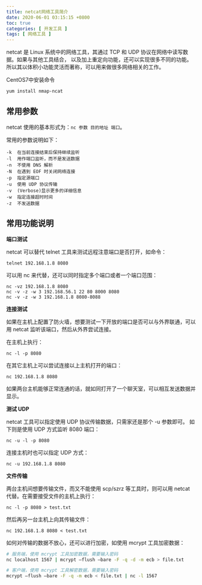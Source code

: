 ```yaml
---
title: netcat网络工具简介
date: 2020-06-01 03:15:15 +0800
toc: true
categories: [ 开发工具 ]
tags: [ 网络工具 ]
---
```


netcat 是 Linux 系统中的网络工具，其通过 TCP 和 UDP 协议在网络中读写数据。如果与其他工具结合，
以及加上重定向功能，还可以实现很多不同的功能。所以其以体积小功能灵活而著称，可以用来做很多网络相关的工作。

CentOS7中安装命令
```bash
yum install nmap-ncat
```

<!-- more -->

## 常用参数
netcat 使用的基本形式为：`nc 参数 目的地址 端口`。

常用的参数说明如下：
```
-k  在当前连接结束后保持继续监听
-l  用作端口监听，而不是发送数据
-n  不使用 DNS 解析
-N  在遇到 EOF 时关闭网络连接
-p  指定源端口
-u  使用 UDP 协议传输
-v  (Verbose)显示更多的详细信息
-w  指定连接超时时间
-z  不发送数据
```
## 常用功能说明

**端口测试**

netcat 可以替代 telnet 工具来测试远程注意端口是否打开，如命令：
```
telnet 192.168.1.8 8080
```

可以用 nc 来代替，还可以同时指定多个端口或者一个端口范围：
```
nc -vz 192.168.1.8 8080
nc -v -z -w 3 192.168.56.1 22 80 8000 8080
nc -v -z -w 3 192.168.1.8 8080-8088
```

**连接测试**

如果在主机上配置了防火墙，想要测试一下开放的端口是否可以与外界联通，可以用 netcat 监听该端口，然后从外界尝试连接。

在主机上执行：
```
nc -l -p 8080
```

在其它主机上可以尝试连接以上主机打开的端口：
```
nc 192.168.1.8 8080
```

如果两台主机能够正常连通的话，就如同打开了一个聊天室，可以相互发送数据并显示。

**测试 UDP**

netcat 工具可以指定使用 UDP 协议传输数据，只需家还是那个 -u 参数即可。
如下则是使用 UDP 方式监听 8080 端口：
```
nc -u -l -p 8080
```

连接主机时也可以指定 UDP 方式：
```
nc -u 192.168.1.8 8080
```

**文件传输**

两台主机间想要传输文件，而又不能使用 scp/szrz 等工具时，则可以用 netcat 代替。在需要接受文件的主机上执行：
```
nc -l -p 8080 > test.txt
```

然后再另一台主机上向其传输文件：
```
nc 192.168.1.8 8080 < test.txt
```

如何对传输的数据不放心，还可以进行加密，如使用 mcrypt 工具加密数据：
```bash
# 服务端，使用 mcrypt 工具加密数据，需要输入密码
nc localhost 1567 | mcrypt –flush –bare -F -q -d -m ecb > file.txt

# 客户端，使用 mcrypt 工具解密数据，需要输入密码
mcrypt –flush –bare -F -q -m ecb < file.txt | nc -l 1567
```